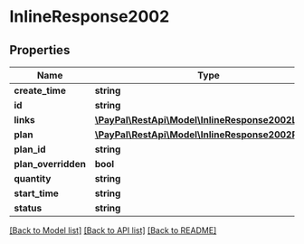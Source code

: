 # InlineResponse2002

## Properties
Name | Type | Description | Notes
------------ | ------------- | ------------- | -------------
**create_time** | **string** |  | [optional] 
**id** | **string** |  | [optional] 
**links** | [**\PayPal\RestApi\Model\InlineResponse2002Links[]**](InlineResponse2002Links.md) |  | [optional] 
**plan** | [**\PayPal\RestApi\Model\InlineResponse2002Plan**](InlineResponse2002Plan.md) |  | [optional] 
**plan_id** | **string** |  | [optional] 
**plan_overridden** | **bool** |  | [optional] 
**quantity** | **string** |  | [optional] 
**start_time** | **string** |  | [optional] 
**status** | **string** |  | [optional] 

[[Back to Model list]](../README.md#documentation-for-models) [[Back to API list]](../README.md#documentation-for-api-endpoints) [[Back to README]](../README.md)


